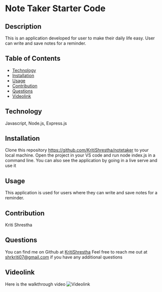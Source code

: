 # Note Taker Starter Code
## Description
This is an application developed for user to make their daily life easy. User can write and save  notes for a reminder.

## Table of Contents

- [Technology](#technology)
- [Installation](#installation)
- [Usage](#usage)
- [Contribution](#contribution)
- [Questions](#questions)
- [Videolink](#Videolink)

## Technology
Javascript, Node.js, Express.js

## Installation
Clone this repository https://github.com/KritiShrestha/notetaker to your local machine. Open the project in your VS code and run node index.js in a command line. You can also see the application by going in a live serve and use it

## Usage
This application is used for users where they can write and save  notes for a reminder.

## Contribution
Kriti Shrestha

## Questions
You can find me on Github at [KritiShrestha](https://github.com/KritiShrestha)
Feel free to reach me out at shrkriti07@gmail.com if you have any additional questions

## Videolink
Here is the walkthrough video ![Videolink](./assets/video/notetaker)

